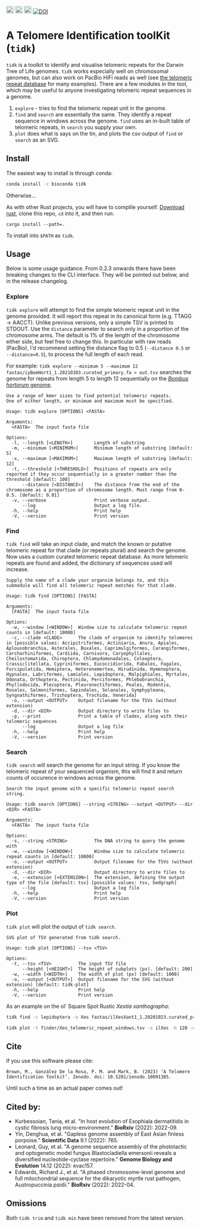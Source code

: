 [<img alt="github" src="https://img.shields.io/badge/github-tolkit/tidk-8da0cb?style=for-the-badge&labelColor=555555&logo=github" height="20">](https://github.com/tolkit/telomeric-identifier)
[<img alt="crates.io" src="https://img.shields.io/crates/v/tidk.svg?style=for-the-badge&color=fc8d62&logo=rust" height="20">](https://crates.io/crates/tidk)
[<img alt="bioconda" src="https://img.shields.io/badge/bioconda-tidk-44A833?style=for-the-badge&labelColor=555555&logo=Anaconda" height="20">](https://bioconda.github.io/recipes/tidk/README.html)
[![DOI](https://zenodo.org/badge/DOI/10.5281/zenodo.10091385.svg)](https://doi.org/10.5281/zenodo.10091385)


# A Telomere Identification toolKit (`tidk`)

`tidk` is a toolkit to identify and visualise telomeric repeats for the Darwin Tree of Life genomes. `tidk` works especially well on chromosomal genomes, but can also work on PacBio HiFi reads as well (see <a href="https://github.com/tolkit/a-telomeric-repeat-database">the telomeric repeat database</a> for many examples). There are a few modules in the tool, which may be useful to anyone investigating telomeric repeat sequences in a genome.

1. `explore` - tries to find the telomeric repeat unit in the genome.
2. `find` and `search` are essentially the same. They identify a repeat sequence in windows across the genome. `find` uses an in-built table of telomeric repeats, in `search` you supply your own.
3. `plot` does what is says on the tin, and plots the csv output of `find` or `search` as an SVG.

## Install

The easiest way to install is through conda:

```bash
conda install -c bioconda tidk
```

Otherwise...

As with other Rust projects, you will have to complile yourself. <a href="https://www.rust-lang.org/tools/install">Download rust</a>, clone this repo, `cd` into it, and then run:

`cargo install --path=.`

To install into `$PATH` as `tidk`.

## Usage

Below is some usage guidance. From 0.2.3 onwards there have been breaking changes to the CLI interface. They will be pointed out below, and in the release changelog.

### Explore 

`tidk explore` will attempt to find the simple telomeric repeat unit in the genome provided. It will report this repeat in its canonical form (e.g. TTAGG -> AACCT). Unlike previous versions, only a simple TSV is printed to STDOUT. Use the `distance` parameter to search only in a proportion of the chromosome arms. The default is 1% of the length of the chromosome either side, but feel free to change this. In particular with raw reads (PacBio), I'd recommend setting the distance flag to 0.5 (`--distance 0.5` or `--distance=0.5`), to process the full length of each read.

For example:
`tidk explore --minimum 5 --maximum 12 fastas/iyBomHort1_1.20210303.curated_primary.fa > out.tsv` searches the genome for repeats from length 5 to length 12 sequentially on the <a href="https://www.ebi.ac.uk/ena/browser/view/PRJEB43539"><i>Bombus hortorum</i> genome</a>.

```
Use a range of kmer sizes to find potential telomeric repeats.
One of either length, or minimum and maximum must be specified.

Usage: tidk explore [OPTIONS] <FASTA>

Arguments:
  <FASTA>  The input fasta file

Options:
  -l, --length [<LENGTH>]        Length of substring
  -m, --minimum [<MINIMUM>]      Minimum length of substring [default: 5]
  -x, --maximum [<MAXIMUM>]      Maximum length of substring [default: 12]
  -t, --threshold [<THRESHOLD>]  Positions of repeats are only reported if they occur sequentially in a greater number than the threshold [default: 100]
      --distance [<DISTANCE>]    The distance from the end of the chromosome as a proportion of chromosome length. Must range from 0-0.5. [default: 0.01]
  -v, --verbose                  Print verbose output.
      --log                      Output a log file.
  -h, --help                     Print help
  -V, --version                  Print version
```

### Find

`tidk find` will take an input clade, and match the known or putative telomeric repeat for that clade (or repeats plural) and search the genome. Now uses a custom curated telomeric repeat database. As more telomeric repeats are found and added, the dictionary of sequences used will increase.

```
Supply the name of a clade your organsim belongs to, and this submodule will find all telomeric repeat matches for that clade.

Usage: tidk find [OPTIONS] [FASTA]

Arguments:
  [FASTA]  The input fasta file

Options:
  -w, --window [<WINDOW>]  Window size to calculate telomeric repeat counts in [default: 10000]
  -c, --clade <CLADE>      The clade of organism to identify telomeres in [possible values: Accipitriformes, Actiniaria, Anura, Apiales, Aplousobranchia, Asterales, Buxales, Caprimulgiformes, Carangiformes, Carcharhiniformes, Cardiida, Carnivora, Caryophyllales, Cheilostomatida, Chiroptera, Chlamydomonadales, Coleoptera, Crassiclitellata, Cypriniformes, Eucoccidiorida, Fabales, Fagales, Forcipulatida, Hemiptera, Heteronemertea, Hirudinida, Hymenoptera, Hypnales, Labriformes, Lamiales, Lepidoptera, Malpighiales, Myrtales, Odonata, Orthoptera, Pectinida, Perciformes, Phlebobranchia, Phyllodocida, Plecoptera, Pleuronectiformes, Poales, Rodentia, Rosales, Salmoniformes, Sapindales, Solanales, Symphypleona, Syngnathiformes, Trichoptera, Trochida, Venerida]
  -o, --output <OUTPUT>    Output filename for the TSVs (without extension)
  -d, --dir <DIR>          Output directory to write files to
  -p, --print              Print a table of clades, along with their telomeric sequences
      --log                Output a log file
  -h, --help               Print help
  -V, --version            Print version
```

### Search

`tidk search` will search the genome for an input string. If you know the telomeric repeat of your sequenced organism, this will find it and return counts of occurence in windows across the genome.

```
Search the input genome with a specific telomeric repeat search string.

Usage: tidk search [OPTIONS] --string <STRING> --output <OUTPUT> --dir <DIR> <FASTA>

Arguments:
  <FASTA>  The input fasta file

Options:
  -s, --string <STRING>          The DNA string to query the genome with
  -w, --window [<WINDOW>]        Window size to calculate telomeric repeat counts in [default: 10000]
  -o, --output <OUTPUT>          Output filename for the TSVs (without extension)
  -d, --dir <DIR>                Output directory to write files to
  -e, --extension [<EXTENSION>]  The extension, defining the output type of the file [default: tsv] [possible values: tsv, bedgraph]
      --log                      Output a log file
  -h, --help                     Print help
  -V, --version                  Print version
```

### Plot

`tidk plot` will plot the output of `tidk search`.

```
SVG plot of TSV generated from tidk search.

Usage: tidk plot [OPTIONS] --tsv <TSV>

Options:
  -t, --tsv <TSV>          The input TSV file
      --height [<HEIGHT>]  The height of subplots (px). [default: 200]
  -w, --width [<WIDTH>]    The width of plot (px) [default: 1000]
  -o, --output [<OUTPUT>]  Output filename for the SVG (without extension) [default: tidk-plot]
  -h, --help               Print help
  -V, --version            Print version
```

As an example on the ol' Square Spot Rustic <i>Xestia xanthographa</i>:

```bash
tidk find -c lepidoptera -o Xes fastas/ilXesXant1_1.20201023.curated_primary.fa

tidk plot -t finder/Xes_telomeric_repeat_windows.tsv -o ilXes -h 120 -w 800
```

## Cite

If you use this software please cite:

```
Brown, M., González De la Rosa, P. M. and Mark, B. (2023) ‘A Telomere Identification Toolkit’. Zenodo. doi: 10.5281/zenodo.10091385.
```

Until such a time as an actual paper comes out!

## Cited by:

- Kurbessoian, Tania, et al. "In host evolution of Exophiala dermatitidis in cystic fibrosis lung micro-environment." **BioRxiv** (2022): 2022-09.
- Yin, Denghua, et al. "Gapless genome assembly of East Asian finless porpoise." **Scientific Data** 9.1 (2022): 765.
- Leonard, Guy, et al. "A genome sequence assembly of the phototactic and optogenetic model fungus Blastocladiella emersonii reveals a diversified nucleotide-cyclase repertoire." **Genome Biology and Evolution** 14.12 (2022): evac157.
- Edwards, Richard J., et al. "A phased chromosome-level genome and full mitochondrial sequence for the dikaryotic myrtle rust pathogen, Austropuccinia psidii." **BioRxiv** (2022): 2022-04.

## Omissions

Both `tidk trim` and `tidk min` have been removed from the latest version.